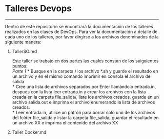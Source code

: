 # Talleres Devops
---

Dentro de este repositorio se encontrará la documentación de los talleres realizados en las clases de DevOps. Para ver la documentación a detalle de cada uno de los talleres, por favor dirgirse a los archivos denominados de la siguiente manera:   
1. TallerSO.md
   
   Este taller se trabajo en dos partes las cuales constan de los suiguientes puntos:  
    *Parte 1*
       * Busque en la carpeta / los archivo *.sh y guarde el resultado en un archivo y en el mismo comando imprimir en consola el archivo de salida  
       * Cree una lista de archivos separados por Enter llamándolo entrada.in, después con la lista leer entrada.in y crear los archivos con la lista creada en la                carpeta file_salida/, liste los archivos creados, guarde en un archivo salida.out e imprima el archivo  enumerando la lista de archivos creados.  
       * Leer entrada.in, utilice un patrón para borrar solo uno de los archivos del folder file_salida y listar la carpeta file_salida, guardar el resultado en un                archivo XX  e imprima el contenido del archivo XX  




2. Taller Docker.md


